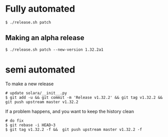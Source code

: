 
# Fully automated

    $ ./release.sh patch


## Making an alpha release


    $ ./release.sh patch --new-version 1.32.2a1


# semi automated
To make a new release
```
# update solara/__init__.py
$ git add -u && git commit -m 'Release v1.32.2' && git tag v1.32.2 && git push upstream master v1.32.2
```


If a problem happens, and you want to keep the history clean
```
# do fix
$ git rebase -i HEAD~3
$ git tag v1.32.2 -f &&  git push upstream master v1.32.2 -f
```

